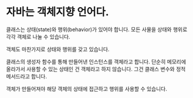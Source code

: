 # 자바는 객체지향 언어다.  
  
클래스는 상태(state)와 행위(behavior)가 있어야 합니다. 
모든 사물을 상태와 행위로 각각 객체로 나눌 수 있습니다.  
  
객체도 마찬가지로 상태와 행위를 갖고 있습니다.

클래스의 생성자 함수를 통해 만들어낸 인스턴스를 객체라고 합니다.
단순히 메모리에 올라가서 사용할 수 있는 상태인 건 객체라고 하지 않습니다. 
그건 클래스 변수와 정적 메서드라고 합니다.  
  
객체가 만들어져야 해당 객체의 상태에 접근하고 행위를 사용할 수 있습니다.  
